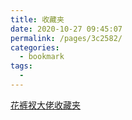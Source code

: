 ```yaml
---
title: 收藏夹
date: 2020-10-27 09:45:07
permalink: /pages/3c2582/
categories:
  - bookmark
tags:
  - 
---
```

[花裤衩大佬收藏夹](https://panjiachen.github.io/awesome-bookmarks/)